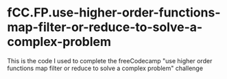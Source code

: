 # fCC.FP.use-higher-order-functions-map-filter-or-reduce-to-solve-a-complex-problem
This is the code I used to complete the freeCodecamp "use higher order functions map filter or reduce to solve a complex problem" challenge
